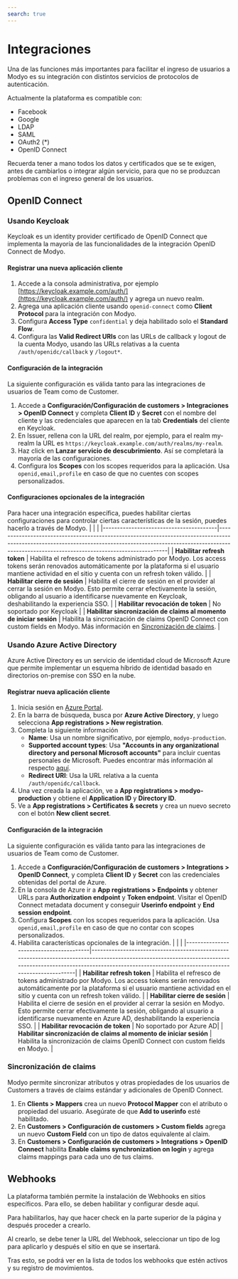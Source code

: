 ```yaml
---
search: true
---
```


# Integraciones

Una de las funciones más importantes para facilitar el ingreso de usuarios a Modyo es su integración con distintos servicios de protocolos de autenticación.

Actualmente la plataforma es compatible con:

- Facebook
- Google
- LDAP
- SAML
- OAuth2 (*)
- OpenID Connect

Recuerda tener a mano todos los datos y certificados que se te exigen, antes de cambiarlos o integrar algún servicio, para que no se produzcan problemas con el ingreso general de los usuarios.

## OpenID Connect

### Usando Keycloak

Keycloak es un identity provider certificado de OpenID Connect que implementa la mayoría de las funcionalidades de la integración OpenID Connect de Modyo.

#### Registrar una nueva aplicación cliente

1. Accede a la consola administrativa, por ejemplo [https://keycloak.example.com/auth/](https://keycloak.example.com/auth/) y agrega un nuevo realm.
2. Agrega una aplicación cliente usando `openid-connect` como **Client Protocol** para la integración con Modyo.
3. Configura **Access Type** `confidential` y deja habilitado solo el **Standard Flow**.
4. Configura las **Valid Redirect URIs** con las URLs de callback y logout de la cuenta Modyo, usando las URLs relativas a la cuenta `/auth/openidc/callback` y `/logout*`.

#### Configuración de la integración

La siguiente configuración es válida tanto para las integraciones de usuarios de Team como de Customer.

1. Accede a **Configuración/Configuración de customers > Integraciones > OpenID Connect** y completa **Client ID** y **Secret** con el nombre del cliente y las credenciales que aparecen en la tab **Credentials** del cliente en Keycloak.
2. En Issuer, rellena con la URL del realm, por ejemplo, para el realm my-realm la URL es `https://keycloak.example.com/auth/realms/my-realm`.
3. Haz click en **Lanzar servicio de descubrimiento**. Así se completará la mayoría de las configuraciones.
4. Configura los **Scopes** con los scopes requeridos para la aplicación. Usa `openid,email,profile` en caso de que no cuentes con scopes personalizados.

#### Configuraciones opcionales de la integración

Para hacer una integración específica, puedes habilitar ciertas configuraciones para controlar ciertas características de la sesión, puedes hacerlo a través de Modyo. 
   |                                        |                                                                                                                                                                                                                        |
   |----------------------------------------|------------------------------------------------------------------------------------------------------------------------------------------------------------------------------------------------------------------------|
   | **Habilitar refresh token**                   | Habilita el refresco de tokens administrado por Modyo. Los access tokens serán renovados automáticamente por la plataforma si el usuario mantiene actividad en el sitio y cuenta con un refresh token válido.          |
   | **Habilitar cierre de sesión**                   | Habilita el cierre de sesión en el provider al cerrar la sesión en Modyo. Esto permite cerrar efectivamente la sesión, obligando al usuario a identificarse nuevamente en Keycloak, deshabilitando la experiencia SSO. |
   | **Habilitar revocación de token**                | No soportado por Keycloak                                                                                                                                                                                              |
   | **Habilitar sincronización de claims al momento de iniciar sesión** | Habilita la sincronización de claims OpenID Connect con custom fields en Modyo. Más información en  [Sincronización de claims](#sincronizacion-de-claims).                                                                                        |

### Usando Azure Active Directory

Azure Active Directory es un servicio de identidad cloud de Microsoft Azure que permite implementar un esquema híbrido de identidad basado en directorios on-premise con SSO en la nube.

#### Registrar nueva aplicación cliente

1. Inicia sesión en [Azure Portal](https://portal.azure.com/).
2. En la barra de búsqueda, busca por **Azure Active Directory**, y luego selecciona **App registrations > New registration**.
3. Completa la siguiente información
   * **Name**: Usa un nombre significativo, por ejemplo, `modyo-production`.
   * **Supported account types**: Usa **"Accounts in any organizational directory and personal Microsoft accounts"** para incluir cuentas personales de Microsoft. Puedes encontrar más información al respecto [aquí](https://portal.azure.com/#blade/Microsoft_AAD_IAM/ActiveDirectoryMenuBlade/RegisteredApps).
   * **Redirect URI**: Usa la URL relativa a la cuenta `/auth/openidc/callback`.
4. Una vez creada la aplicación, ve a **App registrations > modyo-production** y obtiene el **Application ID** y **Directory ID**.
5. Ve a **App registrations > Certificates & secrets** y crea un nuevo secreto con el botón **New client secret**.

#### Configuración de la integración

La siguiente configuración es válida tanto para las integraciones de usuarios de Team como de Customer.

1. Accede a **Configuración/Configuración de customers > Integrations > OpenID Connect**, y completa **Client ID** y **Secret** con las credenciales obtenidas del portal de Azure.
2. En la consola de Azure ir a **App registrations > Endpoints** y obtener URLs para **Authorization endpoint** y **Token endpoint**. Visitar el OpenID Connect metadata document y conseguir **Userinfo endpoint** y **End session endpoint**.
3. Configura **Scopes** con los scopes requeridos para la aplicación. Usa `openid,email,profile` en caso de que no contar con scopes personalizados.
4. Habilita características opcionales de la integración.
   |                                        |                                                                                                                                                                                                                        |
   |----------------------------------------|------------------------------------------------------------------------------------------------------------------------------------------------------------------------------------------------------------------------|
   | **Habilitar refresh token**                   | Habilita el refresco de tokens administrado por Modyo. Los access tokens serán renovados automáticamente por la plataforma si el usuario mantiene actividad en el sitio y cuenta con un refresh token válido.          |
   | **Habilitar cierre de sesión**                   | Habilita el cierre de sesión en el provider al cerrar la sesión en Modyo. Esto permite cerrar efectivamente la sesión, obligando al usuario a identificarse nuevamente en Azure AD, deshabilitando la experiencia SSO. |
   | **Habilitar revocación de token**                | No soportado por Azure AD|
   | **Habilitar sincronización de claims al momento de iniciar sesión** | Habilita la sincronización de claims OpenID Connect con custom fields en Modyo.                                                                                         |

### Sincronización de claims

Modyo permite sincronizar atributos y otras propiedades de los usuarios de Customers a través de claims estándar y adicionales de OpenID Connect.

1. En **Clients > Mappers** crea un nuevo **Protocol Mapper** con el atributo o propiedad del usuario. Asegúrate de que **Add to userinfo** esté habilitado.
2. En **Customers >  Configuración de customers > Custom fields** agrega un nuevo **Custom Field** con un tipo de datos equivalente al claim.
3. En **Customers > Configuración de customers > Integrations > OpenID Connect** habilita **Enable claims synchronization on login** y agrega claims mappings para cada uno de tus claims.

## Webhooks

La plataforma también permite la instalación de Webhooks en sitios específicos. Para ello, se deben habilitar y configurar desde aquí.

Para habilitarlos, hay que hacer check en la parte superior de la página y después proceder a crearlo.

Al crearlo, se debe tener la URL del Webhook, seleccionar un tipo de log para aplicarlo y después el sitio en que se insertará.

Tras esto, se podrá ver en la lista de todos los webhooks que estén activos y su registro de movimientos.
